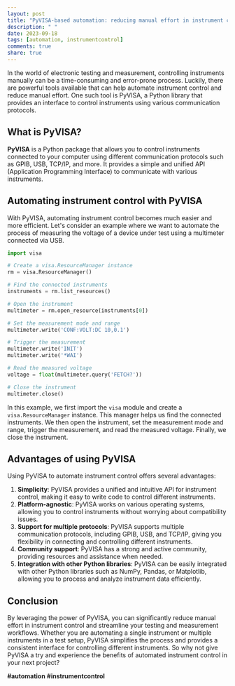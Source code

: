 ```yaml
---
layout: post
title: "PyVISA-based automation: reducing manual effort in instrument control"
description: " "
date: 2023-09-18
tags: [automation, instrumentcontrol]
comments: true
share: true
---
```


In the world of electronic testing and measurement, controlling instruments manually can be a time-consuming and error-prone process. Luckily, there are powerful tools available that can help automate instrument control and reduce manual effort. One such tool is PyVISA, a Python library that provides an interface to control instruments using various communication protocols.

## What is PyVISA?

**PyVISA** is a Python package that allows you to control instruments connected to your computer using different communication protocols such as GPIB, USB, TCP/IP, and more. It provides a simple and unified API (Application Programming Interface) to communicate with various instruments.

## Automating instrument control with PyVISA

With PyVISA, automating instrument control becomes much easier and more efficient. Let's consider an example where we want to automate the process of measuring the voltage of a device under test using a multimeter connected via USB.

```python
import visa

# Create a visa.ResourceManager instance
rm = visa.ResourceManager()

# Find the connected instruments
instruments = rm.list_resources()

# Open the instrument
multimeter = rm.open_resource(instruments[0])

# Set the measurement mode and range
multimeter.write('CONF:VOLT:DC 10,0.1')

# Trigger the measurement
multimeter.write('INIT')
multimeter.write('*WAI')

# Read the measured voltage
voltage = float(multimeter.query('FETCH?'))

# Close the instrument
multimeter.close()
```

In this example, we first import the `visa` module and create a `visa.ResourceManager` instance. This manager helps us find the connected instruments. We then open the instrument, set the measurement mode and range, trigger the measurement, and read the measured voltage. Finally, we close the instrument.

## Advantages of using PyVISA

Using PyVISA to automate instrument control offers several advantages:

1. **Simplicity**: PyVISA provides a unified and intuitive API for instrument control, making it easy to write code to control different instruments.
2. **Platform-agnostic**: PyVISA works on various operating systems, allowing you to control instruments without worrying about compatibility issues.
3. **Support for multiple protocols**: PyVISA supports multiple communication protocols, including GPIB, USB, and TCP/IP, giving you flexibility in connecting and controlling different instruments.
4. **Community support**: PyVISA has a strong and active community, providing resources and assistance when needed.
5. **Integration with other Python libraries**: PyVISA can be easily integrated with other Python libraries such as NumPy, Pandas, or Matplotlib, allowing you to process and analyze instrument data efficiently.

## Conclusion

By leveraging the power of PyVISA, you can significantly reduce manual effort in instrument control and streamline your testing and measurement workflows. Whether you are automating a single instrument or multiple instruments in a test setup, PyVISA simplifies the process and provides a consistent interface for controlling different instruments. So why not give PyVISA a try and experience the benefits of automated instrument control in your next project?

**#automation** **#instrumentcontrol**